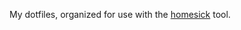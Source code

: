 My dotfiles, organized for use with the [homesick](https://github.com/technicalpickles/homesick) tool.
